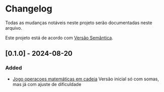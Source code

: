 # Changelog

Todas as mudanças notáveis neste projeto serão documentadas neste arquivo.
 
Este projeto está de acordo com [Versão Semântica](http://semver.org/).


## [0.1.0] - 2024-08-20

### Added

- [Jogo operacoes matemáticas em cadeia](https://github.com/andreterceiro/jogo-operacoes-matematicas-em-cadeia)
   Versão inicial só com somas, mas já com ajuste de dificuldade 